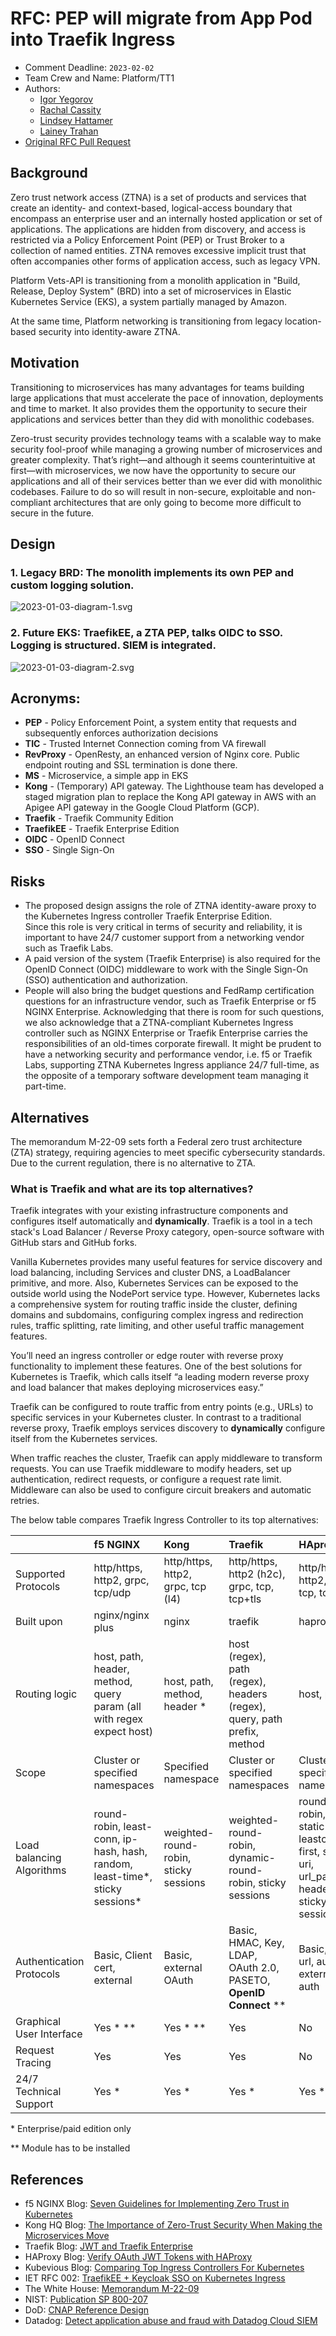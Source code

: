 # RFC: PEP will migrate from App Pod into Traefik Ingress

* Comment Deadline: `2023-02-02`
* Team Crew and Name: Platform/TT1
* Authors:
  * [Igor Yegorov](https://github.com/considerable)
  * [Rachal Cassity](https://github.com/RachalCassity)
  * [Lindsey Hattamer](https://github.com/LindseySaari)
  * [Lainey Trahan](https://github.com/laineymajor)
* [Original RFC Pull Request](https://github.com/department-of-veterans-affairs/va.gov-platform-arch/pull/-1)

## Background

Zero trust network access (ZTNA) is a set of products and services that create an identity- and context-based, logical-access boundary that encompass an enterprise user and an internally hosted application or set of applications. The applications are hidden from discovery, and access is restricted via a Policy Enforcement Point (PEP) or Trust Broker to a collection of named entities. ZTNA removes excessive implicit trust that often accompanies other forms of application access, such as legacy VPN. 

Platform Vets-API is transitioning from a monolith application in "Build, Release, Deploy System" (BRD) into a set of microservices in Elastic Kubernetes Service (EKS), a system partially managed by Amazon.

At the same time, Platform networking is transitioning from legacy location-based security into identity-aware ZTNA.


## Motivation

Transitioning to microservices has many advantages for teams building large applications that must accelerate the pace of innovation, deployments and time to market. It also provides them the opportunity to secure their applications and services better than they did with monolithic codebases. 

Zero-trust security provides technology teams with a scalable way to make security fool-proof while managing a growing number of microservices and greater complexity. That’s right—and although it seems counterintuitive at first—with microservices, we now have the opportunity to secure our applications and all of their services better than we ever did with monolithic codebases. Failure to do so will result in non-secure, exploitable and non-compliant architectures that are only going to become more difficult to secure in the future.


## Design


### 1. Legacy BRD: The monolith implements its own PEP and custom logging solution.

![2023-01-03-diagram-1.svg](images/2023-01-03-diagram-1.svg)

### 2. Future EKS: TraefikEE, a ZTA PEP, talks OIDC to SSO. Logging is structured. SIEM is integrated.

![2023-01-03-diagram-2.svg](images/2023-01-03-diagram-2.svg) 

## Acronyms: 

- **PEP** - Policy Enforcement Point, a system entity that requests and subsequently enforces authorization decisions
- **TIC** - Trusted Internet Connection coming from VA firewall
- **RevProxy** - OpenResty, an enhanced version of Nginx core. Public endpoint routing and SSL termination is done there.
- **MS** - Microservice, a simple app in EKS
- **Kong** - (Temporary) API gateway. The Lighthouse team has developed a staged migration plan to replace the Kong API gateway in AWS with an Apigee API gateway in the Google Cloud Platform (GCP).
- **Traefik** - Traefik Community Edition
- **TraefikEE** - Traefik Enterprise Edition
- **OIDC** - OpenID Connect 
- **SSO** - Single Sign-On


## Risks

* The proposed design assigns the role of ZTNA identity-aware proxy to the Kubernetes Ingress controller Traefik Enterprise Edition.   
Since this role is very critical in terms of security and reliability, it is important to have 24/7 customer support from a networking vendor such as Traefik Labs.
* A paid version of the system (Traefik Enterprise) is also required for the OpenID Connect (OIDC) middleware to work with the Single Sign-On (SSO) authentication and authorization.
* People will also bring the budget questions and FedRamp certification questions for an infrastructure vendor, such as Traefik Enterprise or f5 NGINX Enterprise. Acknowledging that there is room for such questions, we also acknowledge that a ZTNA-compliant Kubernetes Ingress controller such as NGINX Enterprise or Traefik Enterprise carries the responsibilities of an old-times corporate firewall. It might be prudent to have a networking security and performance vendor, i.e. f5 or Traefik Labs, supporting ZTNA Kubernetes Ingress appliance 24/7 full-time, as the opposite of a temporary software development team managing it part-time.


## Alternatives

The memorandum M-22-09 sets forth a Federal zero trust architecture (ZTA) strategy, requiring agencies to meet specific cybersecurity standards. Due to the current regulation, there is no alternative to ZTA.

### What is Traefik and what are its top alternatives?

Traefik integrates with your existing infrastructure components and configures itself automatically and **dynamically**.
Traefik is a tool in a tech stack's Load Balancer / Reverse Proxy category, open-source software with GitHub stars and GitHub forks. 

Vanilla Kubernetes provides many useful features for service discovery and load balancing, including Services and cluster DNS, a LoadBalancer primitive, and more. Also, Kubernetes Services can be exposed to the outside world using the NodePort service type. However, Kubernetes lacks a comprehensive system for routing traffic inside the cluster, defining domains and subdomains, configuring complex ingress and redirection rules, traffic splitting, rate limiting, and other useful traffic management features.

You’ll need an ingress controller or edge router with reverse proxy functionality to implement these features. One of the best solutions for Kubernetes is Traefik, which calls itself “a leading modern reverse proxy and load balancer that makes deploying microservices easy.”

Traefik can be configured to route traffic from entry points (e.g., URLs) to specific services in your Kubernetes cluster. In contrast to a traditional reverse proxy, Traefik employs services discovery to **dynamically** configure itself from the Kubernetes services.

When traffic reaches the cluster, Traefik can apply middleware to transform requests. You can use Traefik middleware to modify headers, set up authentication, redirect requests, or configure a request rate limit. Middleware can also be used to configure circuit breakers and automatic retries.

The below table compares Traefik Ingress Controller to its top alternatives:

| | f5 NGINX	| Kong | Traefik |	HAproxy |
|:---|:---|:---|:---|:---|
|Supported Protocols | http/https, http2, grpc, tcp/udp | http/https, http2, grpc, tcp (l4) | http/https, http2 (h2c), grpc, tcp, tcp+tls | http/https, http2, grpc, tcp, tcp+tls |
| Built upon | nginx/nginx plus | nginx | traefik | haproxy |
| Routing logic | host, path, header, method, query param (all with regex expect host) | host, path, method, header * | host (regex), path (regex), headers (regex), query, path prefix, method | host, path |
| Scope | Cluster or specified namespaces | Specified namespace | Cluster or specified namespaces	 | Cluster or specified namespaces |
| Load balancing Algorithms | round-robin, least-conn, ip-hash, hash, random, least-time\*, sticky sessions\* | weighted-round-robin, sticky sessions | weighted-round-robin, dynamic-round-robin, sticky sessions | round-robin, static-rr, leastconn, first, source, uri, url_param, header, sticky sessions |
| Authentication Protocols	| Basic, Client cert, external | Basic, external OAuth | Basic, HMAC, Key, LDAP, OAuth 2.0, PASETO, **OpenID Connect** **	 | Basic, auth-url, auth-tls, external auth | Basic, OAuth, Auth TLS |
| Graphical User Interface | Yes * ** | Yes * ** | Yes | No |
| Request Tracing | Yes | Yes | Yes | No |
| 24/7 Technical Support | Yes * | Yes * | Yes * | Yes * |

\* Enterprise/paid edition only

\** Module has to be installed


## References

* f5 NGINX Blog: [Seven Guidelines for Implementing Zero Trust in Kubernetes](https://www.nginx.com/blog/seven-guidelines-implementing-zero-trust-in-kubernetes/)
* Kong HQ Blog: [The Importance of Zero-Trust Security When Making the Microservices Move](https://konghq.com/blog/the-importance-of-zero-trust-security-when-making-the-microservices-move)
* Traefik Blog: [JWT and Traefik Enterprise](https://traefik.io/blog/announcing-traefik-enterprise-2-9/)
* HAProxy Blog: [Verify OAuth JWT Tokens with HAProxy](https://www.haproxy.com/blog/verify-oauth-jwt-tokens-with-haproxy/)
* Kubevious Blog: [Comparing Top Ingress Controllers For Kubernetes](https://kubevious.io/blog/post/comparing-top-ingress-controllers-for-kubernetes)
* IET RFC 002: [TraefikEE + Keycloak SSO on Kubernetes Ingress](https://github.com/department-of-veterans-affairs/va.gov-platform-architecture/blob/main/rfc/2022/2022-06-15_IET_002_TraefikEE-Keycloak-SSO-on-Kubernetes-Ingress.md)
* The White House: [Memorandum M-22-09](https://www.whitehouse.gov/wp-content/uploads/2022/01/M-22-09.pdf)
* NIST: [Publication SP 800-207](https://csrc.nist.gov/publications/detail/sp/800-207/final)
* DoD: [CNAP Reference Design](https://dodcio.defense.gov/Portals/0/Documents/Library/CNAP_RefDesign_v1.0.pdf)
* Datadog: [Detect application abuse and fraud with Datadog Cloud SIEM](https://www.datadoghq.com/blog/detect-abuse-of-functionality-with-datadog/)
